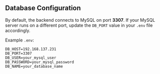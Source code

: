 ## Database Configuration

By default, the backend connects to MySQL on port **3307**. If your MySQL server runs on a different port, update the `DB_PORT` value in your `.env` file accordingly.

Example `.env`:

```
DB_HOST=192.168.137.231
DB_PORT=3307
DB_USER=your_mysql_user
DB_PASSWORD=your_mysql_password
DB_NAME=your_database_name
``` 